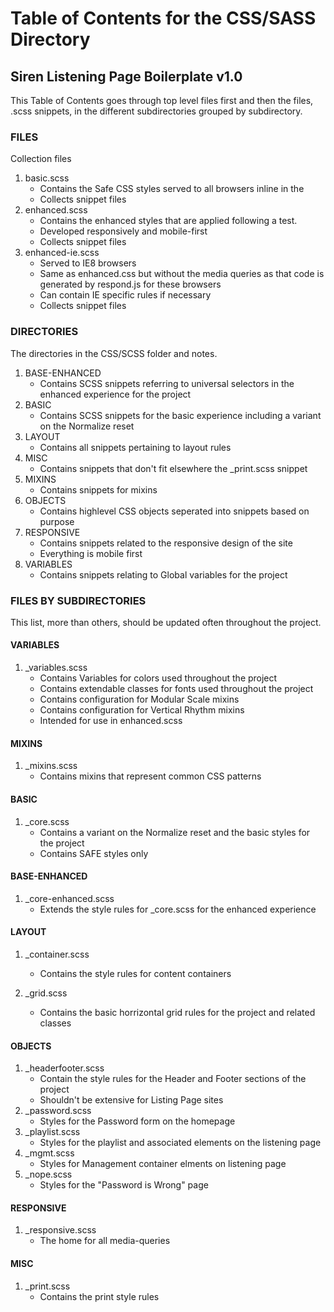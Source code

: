 # Table of Contents for the CSS/SASS Directory #
## Siren Listening Page Boilerplate v1.0 ##
This Table of Contents goes through top level files first and then the files, .scss snippets, in the different subdirectories grouped by subdirectory.

### FILES ###
Collection files

1. basic.scss
	- Contains the Safe CSS styles served to all browsers inline in the <head>
	- Collects snippet files
2. enhanced.scss
	- Contains the enhanced styles that are applied following a test.
	- Developed responsively and mobile-first
	- Collects snippet files
3. enhanced-ie.scss
	- Served to IE8 browsers
	- Same as enhanced.css but without the media queries as that code is generated by respond.js for these browsers
	- Can contain IE specific rules if necessary
	- Collects snippet files


### DIRECTORIES ###
The directories in the CSS/SCSS folder and notes.

1. BASE-ENHANCED
	- Contains SCSS snippets referring to universal selectors in the enhanced experience for the project
2. BASIC
	- Contains SCSS snippets for the basic experience including a variant on the Normalize reset
3. LAYOUT
	- Contains all snippets pertaining to layout rules
4. MISC
	- Contains snippets that don't fit elsewhere the _print.scss snippet
5. MIXINS
	- Contains snippets for mixins
6. OBJECTS
	- Contains highlevel CSS objects seperated into snippets based on purpose
7. RESPONSIVE
	- Contains snippets related to the responsive design of the site
	- Everything is mobile first
8. VARIABLES
	- Contains snippets relating to Global variables for the project


### FILES BY SUBDIRECTORIES ###
This list, more than others, should be updated often throughout the project.

#### VARIABLES ####
1. _variables.scss
	- Contains Variables for colors used throughout the project
	- Contains extendable classes for fonts used throughout the project
	- Contains configuration for Modular Scale mixins
	- Contains configuration for Vertical Rhythm mixins
	- Intended for use in enhanced.scss

#### MIXINS ####
1. _mixins.scss
	- Contains mixins that represent common CSS patterns

#### BASIC ####
1. _core.scss
	- Contains a variant on the Normalize reset and the basic styles for the project
	- Contains SAFE styles only

#### BASE-ENHANCED ####
1. _core-enhanced.scss
	- Extends the style rules for _core.scss for the enhanced experience

#### LAYOUT ####
1. _container.scss
	- Contains the style rules for content containers

2. _grid.scss
	- Contains the basic horrizontal grid rules for the project and related classes

#### OBJECTS ####
1. _headerfooter.scss
	- Contain the style rules for the Header and Footer sections of the project
	- Shouldn't be extensive for Listing Page sites
2. _password.scss
	- Styles for the Password form on the homepage
3. _playlist.scss
	- Styles for the playlist and associated elements on the listening page
4. _mgmt.scss
	- Styles for Management container elments on listening page
5. _nope.scss
	- Styles for the "Password is Wrong" page

#### RESPONSIVE ####
1. _responsive.scss
	- The home for all media-queries

#### MISC ####
1. _print.scss
	- Contains the print style rules

